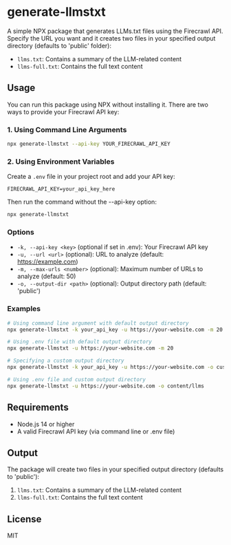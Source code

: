 # generate-llmstxt

A simple NPX package that generates LLMs.txt files using the Firecrawl API. Specify the URL you want and it creates two files in your specified output directory (defaults to 'public' folder):
- `llms.txt`: Contains a summary of the LLM-related content
- `llms-full.txt`: Contains the full text content

## Usage

You can run this package using NPX without installing it. There are two ways to provide your Firecrawl API key:

### 1. Using Command Line Arguments

```bash
npx generate-llmstxt --api-key YOUR_FIRECRAWL_API_KEY
```

### 2. Using Environment Variables

Create a `.env` file in your project root and add your API key:

```env
FIRECRAWL_API_KEY=your_api_key_here
```

Then run the command without the --api-key option:

```bash
npx generate-llmstxt
```

### Options

- `-k, --api-key <key>` (optional if set in .env): Your Firecrawl API key
- `-u, --url <url>` (optional): URL to analyze (default: https://example.com)
- `-m, --max-urls <number>` (optional): Maximum number of URLs to analyze (default: 50)
- `-o, --output-dir <path>` (optional): Output directory path (default: 'public')

### Examples

```bash
# Using command line argument with default output directory
npx generate-llmstxt -k your_api_key -u https://your-website.com -m 20

# Using .env file with default output directory
npx generate-llmstxt -u https://your-website.com -m 20

# Specifying a custom output directory
npx generate-llmstxt -k your_api_key -u https://your-website.com -o custom/path/to/output

# Using .env file and custom output directory
npx generate-llmstxt -u https://your-website.com -o content/llms
```

## Requirements

- Node.js 14 or higher
- A valid Firecrawl API key (via command line or .env file)

## Output

The package will create two files in your specified output directory (defaults to 'public'):

1. `llms.txt`: Contains a summary of the LLM-related content
2. `llms-full.txt`: Contains the full text content

## License

MIT 
